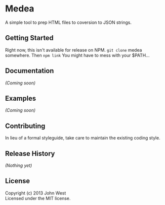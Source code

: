 # Medea

A simple tool to prep HTML files to coversion to JSON strings.

## Getting Started
Right now, this isn't available for release on NPM.
`git clone` medea somewhere. Then `npm link`
You might have to mess with your $PATH...

## Documentation
_(Coming soon)_

## Examples
_(Coming soon)_

## Contributing
In lieu of a formal styleguide, take care to maintain the existing coding style.

## Release History
_(Nothing yet)_

## License
Copyright (c) 2013 John West  
Licensed under the MIT license.
